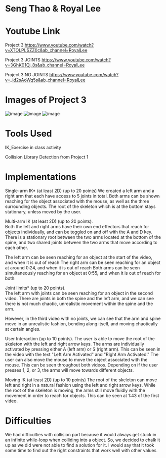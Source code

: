 # Seng Thao & Royal Lee

# Youtube Link
Project 3
https://www.youtube.com/watch?v=XTOLPLSZZ0c&ab_channel=RoyalLee

Project 3 JOINTS
https://www.youtube.com/watch?v=3GhK01Qj_8s&ab_channel=RoyalLee

Project 3 NO JOINTS
https://www.youtube.com/watch?v=_id2sAoWq5s&ab_channel=RoyalLee

# Images of Project 3
![image](https://github.com/ProjectGen3sis/CSCI-5611/assets/123200654/86ed9d87-6e0a-4f3d-ae0d-99ee386d356e)
![image](https://github.com/ProjectGen3sis/CSCI-5611/assets/123200654/69f224c1-7630-4321-865d-b180540a06ed)
![image](https://github.com/ProjectGen3sis/CSCI-5611/assets/123200654/25517815-9cd5-481f-8f67-77cd4c9319d6)

# Tools Used
IK_Exercise in class activity

Collision Library Detection from Project 1

# Implementations
Single-arm	IK* (at	least	2D) (up	to 20	points)
We created a left arm and a right arm that each have access to 5 joints in total. Both arms can be shown reaching for the object associated with the mouse, as well as the three surrounding objects. The root of the skeleton which is at the bottom stays stationary, unless moved by the user.

Multi-arm	IK	(at	least	2D) (up	to 20	points).	
Both the left and right arms have their own end effectors that reach for objects individually, and can be toggled on and off with the A and D key. There is a stationary root between the two arms located at the bottom of the spine, and two shared joints between the two arms that move according to each other. 

The left arm can be seen reaching for an object at the start of the video, and when it is out of reach
The right arm can be seen reaching for an object at around 0:24, and when it is out of reach
Both arms can be seen simultaneously reaching for an object at 0:55, and when it is out of reach for both

Joint	limits* (up	to 20	points).		
The left arm with joints can be seen reaching for an object in the second video. There are joints in both the spine and the left arm, and we can see there is not much chaotic, unrealistic movement within the spine and the arm.

However, in the third video with no joints, we can see that the arm and spine move in an unrealistic fashion, bending along itself, and moving chaotically at certain angles.

User	Interaction (up	to 10	points).
The user is able to move the root of the skeleton with the left and right arrow keys. The arms are individually activated by pressing either A (left arm) or S (right arm). This can be seen in the video with the text "Left Arm Activated" and "Right Arm Activated." The user can also move the mouse to move the object associated with the mouse. This can be seen throughout both videos. Depending on if the user presses 1, 2, or 3, the arms will move towards different objects.

Moving	IK	(at	least	2D) (up	to 10	points)
The root of the skeleton can move left and right in a natural fashion using the left and right arrow keys. While the root of the skeleton is moving, the arms still move fluidly with the movement in order to reach for objects. This can be seen at 1:43 of the first video.

# Difficulties
We had difficulties with collision part because it would always get stuck in an infinite while-loop when colliding into a object. So, we decided to chalk it up as we did were not able to find a solution for it. I would say that it took some time to find out the right constraints that work well with other values.
